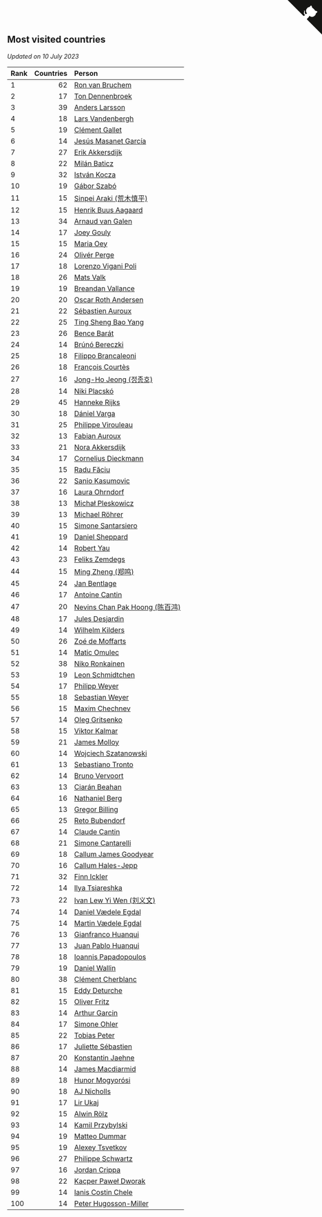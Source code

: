 ## Most visited countries

*Updated on 10 July 2023*

| Rank | Countries | Person |
| :--- | ---: | :--- |
| 1 | 62 | [Ron van Bruchem](https://www.worldcubeassociation.org/persons/2003BRUC01) |
| 2 | 17 | [Ton Dennenbroek](https://www.worldcubeassociation.org/persons/2003DENN01) |
| 3 | 39 | [Anders Larsson](https://www.worldcubeassociation.org/persons/2003LARS01) |
| 4 | 18 | [Lars Vandenbergh](https://www.worldcubeassociation.org/persons/2003VAND01) |
| 5 | 19 | [Clément Gallet](https://www.worldcubeassociation.org/persons/2004GALL02) |
| 6 | 14 | [Jesús Masanet García](https://www.worldcubeassociation.org/persons/2004MASA01) |
| 7 | 27 | [Erik Akkersdijk](https://www.worldcubeassociation.org/persons/2005AKKE01) |
| 8 | 22 | [Milán Baticz](https://www.worldcubeassociation.org/persons/2005BATI01) |
| 9 | 32 | [István Kocza](https://www.worldcubeassociation.org/persons/2005KOCZ01) |
| 10 | 19 | [Gábor Szabó](https://www.worldcubeassociation.org/persons/2005SZAB02) |
| 11 | 15 | [Sinpei Araki (荒木慎平)](https://www.worldcubeassociation.org/persons/2006ARAK01) |
| 12 | 15 | [Henrik Buus Aagaard](https://www.worldcubeassociation.org/persons/2006BUUS01) |
| 13 | 34 | [Arnaud van Galen](https://www.worldcubeassociation.org/persons/2006GALE01) |
| 14 | 17 | [Joey Gouly](https://www.worldcubeassociation.org/persons/2007GOUL01) |
| 15 | 15 | [Maria Oey](https://www.worldcubeassociation.org/persons/2007OEYM01) |
| 16 | 24 | [Olivér Perge](https://www.worldcubeassociation.org/persons/2007PERG01) |
| 17 | 18 | [Lorenzo Vigani Poli](https://www.worldcubeassociation.org/persons/2007POLI01) |
| 18 | 26 | [Mats Valk](https://www.worldcubeassociation.org/persons/2007VALK01) |
| 19 | 19 | [Breandan Vallance](https://www.worldcubeassociation.org/persons/2007VALL01) |
| 20 | 20 | [Oscar Roth Andersen](https://www.worldcubeassociation.org/persons/2008ANDE02) |
| 21 | 22 | [Sébastien Auroux](https://www.worldcubeassociation.org/persons/2008AURO01) |
| 22 | 25 | [Ting Sheng Bao Yang](https://www.worldcubeassociation.org/persons/2008BAOY01) |
| 23 | 26 | [Bence Barát](https://www.worldcubeassociation.org/persons/2008BARA01) |
| 24 | 14 | [Brúnó Bereczki](https://www.worldcubeassociation.org/persons/2008BERE01) |
| 25 | 18 | [Filippo Brancaleoni](https://www.worldcubeassociation.org/persons/2008BRAN01) |
| 26 | 18 | [François Courtès](https://www.worldcubeassociation.org/persons/2008COUR01) |
| 27 | 16 | [Jong-Ho Jeong (정종호)](https://www.worldcubeassociation.org/persons/2008JONG03) |
| 28 | 14 | [Niki Placskó](https://www.worldcubeassociation.org/persons/2008PLAC01) |
| 29 | 45 | [Hanneke Rijks](https://www.worldcubeassociation.org/persons/2008RIJK01) |
| 30 | 18 | [Dániel Varga](https://www.worldcubeassociation.org/persons/2008VARG01) |
| 31 | 25 | [Philippe Virouleau](https://www.worldcubeassociation.org/persons/2008VIRO01) |
| 32 | 13 | [Fabian Auroux](https://www.worldcubeassociation.org/persons/2009AURO01) |
| 33 | 21 | [Nora Akkersdijk](https://www.worldcubeassociation.org/persons/2009CHRI03) |
| 34 | 17 | [Cornelius Dieckmann](https://www.worldcubeassociation.org/persons/2009DIEC01) |
| 35 | 15 | [Radu Făciu](https://www.worldcubeassociation.org/persons/2009FACI01) |
| 36 | 22 | [Sanio Kasumovic](https://www.worldcubeassociation.org/persons/2009KASU01) |
| 37 | 16 | [Laura Ohrndorf](https://www.worldcubeassociation.org/persons/2009OHRN01) |
| 38 | 13 | [Michał Pleskowicz](https://www.worldcubeassociation.org/persons/2009PLES01) |
| 39 | 13 | [Michael Röhrer](https://www.worldcubeassociation.org/persons/2009ROHR01) |
| 40 | 15 | [Simone Santarsiero](https://www.worldcubeassociation.org/persons/2009SANT01) |
| 41 | 19 | [Daniel Sheppard](https://www.worldcubeassociation.org/persons/2009SHEP01) |
| 42 | 14 | [Robert Yau](https://www.worldcubeassociation.org/persons/2009YAUR01) |
| 43 | 23 | [Feliks Zemdegs](https://www.worldcubeassociation.org/persons/2009ZEMD01) |
| 44 | 15 | [Ming Zheng (郑鸣)](https://www.worldcubeassociation.org/persons/2009ZHEN11) |
| 45 | 24 | [Jan Bentlage](https://www.worldcubeassociation.org/persons/2010BENT01) |
| 46 | 17 | [Antoine Cantin](https://www.worldcubeassociation.org/persons/2010CANT02) |
| 47 | 20 | [Nevins Chan Pak Hoong (陈百鸿)](https://www.worldcubeassociation.org/persons/2010CHAN20) |
| 48 | 17 | [Jules Desjardin](https://www.worldcubeassociation.org/persons/2010DESJ01) |
| 49 | 14 | [Wilhelm Kilders](https://www.worldcubeassociation.org/persons/2010KILD02) |
| 50 | 26 | [Zoé de Moffarts](https://www.worldcubeassociation.org/persons/2010MOFF02) |
| 51 | 14 | [Matic Omulec](https://www.worldcubeassociation.org/persons/2010OMUL02) |
| 52 | 38 | [Niko Ronkainen](https://www.worldcubeassociation.org/persons/2010RONK01) |
| 53 | 19 | [Leon Schmidtchen](https://www.worldcubeassociation.org/persons/2010SCHM01) |
| 54 | 17 | [Philipp Weyer](https://www.worldcubeassociation.org/persons/2010WEYE01) |
| 55 | 18 | [Sebastian Weyer](https://www.worldcubeassociation.org/persons/2010WEYE02) |
| 56 | 15 | [Maxim Chechnev](https://www.worldcubeassociation.org/persons/2011CHEC01) |
| 57 | 14 | [Oleg Gritsenko](https://www.worldcubeassociation.org/persons/2011GRIT01) |
| 58 | 15 | [Viktor Kalmar](https://www.worldcubeassociation.org/persons/2011KALM01) |
| 59 | 21 | [James Molloy](https://www.worldcubeassociation.org/persons/2011MOLL01) |
| 60 | 14 | [Wojciech Szatanowski](https://www.worldcubeassociation.org/persons/2011SZAT01) |
| 61 | 13 | [Sebastiano Tronto](https://www.worldcubeassociation.org/persons/2011TRON02) |
| 62 | 14 | [Bruno Vervoort](https://www.worldcubeassociation.org/persons/2011VERV01) |
| 63 | 13 | [Ciarán Beahan](https://www.worldcubeassociation.org/persons/2012BEAH01) |
| 64 | 16 | [Nathaniel Berg](https://www.worldcubeassociation.org/persons/2012BERG04) |
| 65 | 13 | [Gregor Billing](https://www.worldcubeassociation.org/persons/2012BILL01) |
| 66 | 25 | [Reto Bubendorf](https://www.worldcubeassociation.org/persons/2012BUBE01) |
| 67 | 14 | [Claude Cantin](https://www.worldcubeassociation.org/persons/2012CANT01) |
| 68 | 21 | [Simone Cantarelli](https://www.worldcubeassociation.org/persons/2012CANT02) |
| 69 | 18 | [Callum James Goodyear](https://www.worldcubeassociation.org/persons/2012GOOD02) |
| 70 | 16 | [Callum Hales-Jepp](https://www.worldcubeassociation.org/persons/2012HALE01) |
| 71 | 32 | [Finn Ickler](https://www.worldcubeassociation.org/persons/2012ICKL01) |
| 72 | 14 | [Ilya Tsiareshka](https://www.worldcubeassociation.org/persons/2012TERE01) |
| 73 | 22 | [Ivan Lew Yi Wen (刘义文)](https://www.worldcubeassociation.org/persons/2012WENI01) |
| 74 | 14 | [Daniel Vædele Egdal](https://www.worldcubeassociation.org/persons/2013EGDA01) |
| 75 | 14 | [Martin Vædele Egdal](https://www.worldcubeassociation.org/persons/2013EGDA02) |
| 76 | 13 | [Gianfranco Huanqui](https://www.worldcubeassociation.org/persons/2013HUAN29) |
| 77 | 13 | [Juan Pablo Huanqui](https://www.worldcubeassociation.org/persons/2013HUAN30) |
| 78 | 18 | [Ioannis Papadopoulos](https://www.worldcubeassociation.org/persons/2013PAPA01) |
| 79 | 19 | [Daniel Wallin](https://www.worldcubeassociation.org/persons/2013WALL03) |
| 80 | 38 | [Clément Cherblanc](https://www.worldcubeassociation.org/persons/2014CHER05) |
| 81 | 15 | [Eddy Deturche](https://www.worldcubeassociation.org/persons/2014DETU01) |
| 82 | 15 | [Oliver Fritz](https://www.worldcubeassociation.org/persons/2014FRIT02) |
| 83 | 14 | [Arthur Garcin](https://www.worldcubeassociation.org/persons/2014GARC27) |
| 84 | 17 | [Simone Ohler](https://www.worldcubeassociation.org/persons/2014OHLE01) |
| 85 | 22 | [Tobias Peter](https://www.worldcubeassociation.org/persons/2014PETE03) |
| 86 | 17 | [Juliette Sébastien](https://www.worldcubeassociation.org/persons/2014SEBA01) |
| 87 | 20 | [Konstantin Jaehne](https://www.worldcubeassociation.org/persons/2015JAEH01) |
| 88 | 14 | [James Macdiarmid](https://www.worldcubeassociation.org/persons/2015MACD03) |
| 89 | 18 | [Hunor Mogyorósi](https://www.worldcubeassociation.org/persons/2015MOGY01) |
| 90 | 18 | [AJ Nicholls](https://www.worldcubeassociation.org/persons/2015NICH04) |
| 91 | 17 | [Lir Ukaj](https://www.worldcubeassociation.org/persons/2016UKAJ01) |
| 92 | 15 | [Alwin Rölz](https://www.worldcubeassociation.org/persons/2016ROLZ01) |
| 93 | 14 | [Kamil Przybylski](https://www.worldcubeassociation.org/persons/2016PRZY01) |
| 94 | 19 | [Matteo Dummar](https://www.worldcubeassociation.org/persons/2017DUMM01) |
| 95 | 19 | [Alexey Tsvetkov](https://www.worldcubeassociation.org/persons/2017TSVE02) |
| 96 | 27 | [Philippe Schwartz](https://www.worldcubeassociation.org/persons/2018SCHW02) |
| 97 | 16 | [Jordan Crippa](https://www.worldcubeassociation.org/persons/2019CRIP01) |
| 98 | 22 | [Kacper Paweł Dworak](https://www.worldcubeassociation.org/persons/2020DWOR01) |
| 99 | 14 | [Ianis Costin Chele](https://www.worldcubeassociation.org/persons/2021CHEL01) |
| 100 | 14 | [Peter Hugosson-Miller](https://www.worldcubeassociation.org/persons/2021HUGO01) |


<a href="https://github.com/JustinTimeCuber/wca_statistics" class="github-corner" aria-label="View source on Github"><svg width="80" height="80" viewBox="0 0 250 250" style="fill:#151513; color:#fff; position: absolute; top: 0; border: 0; right: 0;" aria-hidden="true"><path d="M0,0 L115,115 L130,115 L142,142 L250,250 L250,0 Z"></path><path d="M128.3,109.0 C113.8,99.7 119.0,89.6 119.0,89.6 C122.0,82.7 120.5,78.6 120.5,78.6 C119.2,72.0 123.4,76.3 123.4,76.3 C127.3,80.9 125.5,87.3 125.5,87.3 C122.9,97.6 130.6,101.9 134.4,103.2" fill="currentColor" style="transform-origin: 130px 106px;" class="octo-arm"></path><path d="M115.0,115.0 C114.9,115.1 118.7,116.5 119.8,115.4 L133.7,101.6 C136.9,99.2 139.9,98.4 142.2,98.6 C133.8,88.0 127.5,74.4 143.8,58.0 C148.5,53.4 154.0,51.2 159.7,51.0 C160.3,49.4 163.2,43.6 171.4,40.1 C171.4,40.1 176.1,42.5 178.8,56.2 C183.1,58.6 187.2,61.8 190.9,65.4 C194.5,69.0 197.7,73.2 200.1,77.6 C213.8,80.2 216.3,84.9 216.3,84.9 C212.7,93.1 206.9,96.0 205.4,96.6 C205.1,102.4 203.0,107.8 198.3,112.5 C181.9,128.9 168.3,122.5 157.7,114.1 C157.9,116.9 156.7,120.9 152.7,124.9 L141.0,136.5 C139.8,137.7 141.6,141.9 141.8,141.8 Z" fill="currentColor" class="octo-body"></path></svg></a><style>.github-corner:hover .octo-arm{animation:octocat-wave 560ms ease-in-out}@keyframes octocat-wave{0%,100%{transform:rotate(0)}20%,60%{transform:rotate(-25deg)}40%,80%{transform:rotate(10deg)}}@media (max-width:500px){.github-corner:hover .octo-arm{animation:none}.github-corner .octo-arm{animation:octocat-wave 560ms ease-in-out}}</style>
